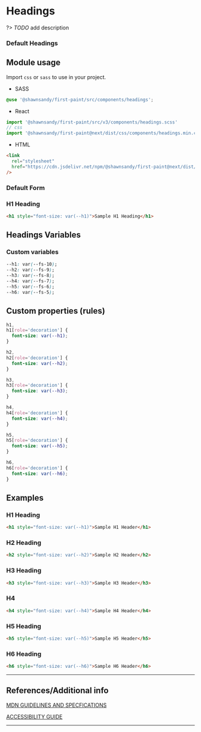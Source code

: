 # Headings

?&gt; _TODO_ add description

### Default Headings

## Module usage

Import `css` or `sass` to use in your project.

- SASS

```scss
@use '@shawnsandy/first-paint/src/components/headings';
```

- React

```jsx
import '@shawnsandy/first-paint/src/v3/components/headings.scss'
// css
import '@shawnsandy/first-paint@next/dist/css/components/headings.min.css'
```

- HTML

```html
<link
  rel="stylesheet"
  href="https://cdn.jsdelivr.net/npm/@shawnsandy/first-paint@next/dist/css/components/headings.min.css"
/>
```

### Default Form

### H1 Heading

```html preview
<h1 style="font-size: var(--h1)">Sample H1 Heading</h1>
```

## Headings Variables

### Custom variables

```css
--h1: var(--fs-10);
--h2: var(--fs-9);
--h3: var(--fs-8);
--h4: var(--fs-7);
--h5: var(--fs-6);
--h6: var(--fs-5);
```

## Custom properties (rules)

```css
h1,
h1[role='decoration'] {
  font-size: var(--h1);
}

h2,
h2[role='decoration'] {
  font-size: var(--h2);
}

h3,
h3[role='decoration'] {
  font-size: var(--h3);
}

h4,
h4[role='decoration'] {
  font-size: var(--h4);
}

h5,
h5[role='decoration'] {
  font-size: var(--h5);
}

h6,
h6[role='decoration'] {
  font-size: var(--h6);
}
```

## Examples

### H1 Heading

```html preview
<h1 style="font-size: var(--h1)">Sample H1 Header</h1>
```

### H2 Heading

```html preview
<h2 style="font-size: var(--h2)">Sample H2 Header</h2>
```

### H3 Heading

```html preview
<h3 style="font-size: var(--h3)">Sample H3 Header</h3>
```

### H4

```html preview
<h4 style="font-size: var(--h4)">Sample H4 Header</h4>
```

### H5 Heading

```html preview
<h5 style="font-size: var(--h5)">Sample H5 Header</h5>
```

### H6 Heading

```html preview
<h6 style="font-size: var(--h6)">Sample H6 Header</h6>
```

---

## References/Additional info

[MDN GUIDELINES AND SPECFICATIONS]()

[ACCESSIBILITY GUIDE]()

---

